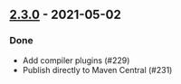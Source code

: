 ## [2.3.0](https://github.com/Kevin-Lee/sbt-devoops/issues?utf8=✓&q=is%3Aissue+is%3Aclosed+milestone%3Amilestone11+-label%3Adeclined) - 2021-05-02

### Done
* Add compiler plugins (#229)
* Publish directly to Maven Central (#231)
